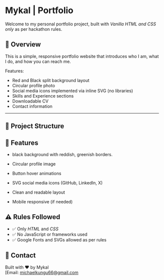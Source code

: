 # Mykal | Portfolio

Welcome to my personal portfolio project, built with *Vanilla HTML and CSS only* as per hackathon rules.

## 🌟 Overview

This is a simple, responsive portfolio website that introduces who I am, what I do, and how you can reach me.

Features:

- Red and Black split background layout
- Circular profile photo
- Social media icons implemented via inline SVG (no libraries)
- Skills and Experience sections
- Downloadable CV
- Contact information

---

## 📁 Project Structure

## 📌 Features

- black background with reddish, greenish borders.
- Circular profile image
- Button hover animations
- SVG social media icons (GitHub, LinkedIn, X)

- Clean and readable layout
- Mobile responsive (if needed)

## ⚠ Rules Followed

- ✅ Only *HTML* and *CSS*
- ✅ No JavaScript or frameworks used
- ✅ Google Fonts and SVGs allowed as per rules

## 📧 Contact

Built with ❤ by Mykal  
[Email: michaelkungu66@gmail.com
